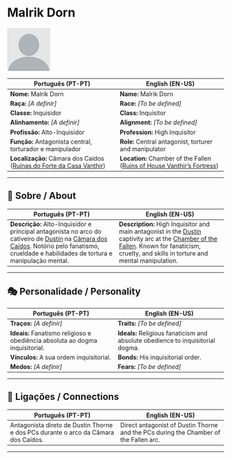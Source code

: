 # Malrik Dorn

![Malrik Dorn](docs/assets/npc/npc_blank.png)

| **Português (PT-PT)** | **English (EN-US)** |
| --------------------- | ------------------- |
| **Nome:** Malrik Dorn | **Name:** Malrik Dorn |
| **Raça:** *[A definir]* | **Race:** *[To be defined]* |
| **Classe:** Inquisidor | **Class:** Inquisitor |
| **Alinhamento:** *[A definir]* | **Alignment:** *[To be defined]* |
| **Profissão:** Alto-Inquisidor | **Profession:** High Inquisitor |
| **Função:** Antagonista central, torturador e manipulador | **Role:** Central antagonist, torturer and manipulator |
| **Localização:** Câmara dos Caídos ([Ruínas do Forte da Casa Vanthir](ruinas_do_forte_da_casa_vanthir.md)) | **Location:** Chamber of the Fallen ([Ruins of House Vanthir’s Fortress](ruinas_do_forte_da_casa_vanthir.md)) |

---

## 📖 Sobre / About

| **Português (PT-PT)** | **English (EN-US)** |
| --------------------- | ------------------- |
| **Descrição:** Alto-Inquisidor e principal antagonista no arco do cativeiro de [Dustin](docs/dm/-/pc/pc_dustin_thorne.md) na [Câmara dos Caídos](ruinas_do_forte_da_casa_vanthir.md). Notório pelo fanatismo, crueldade e habilidades de tortura e manipulação mental. | **Description:** High Inquisitor and main antagonist in the [Dustin](docs/dm/-/pc/pc_dustin_thorne.md) captivity arc at the [Chamber of the Fallen](ruinas_do_forte_da_casa_vanthir.md). Known for fanaticism, cruelty, and skills in torture and mental manipulation. |

---

## 🎭 Personalidade / Personality

| **Português (PT-PT)** | **English (EN-US)** |
| --------------------- | ------------------- |
| **Traços:** *[A definir]* | **Traits:** *[To be defined]* |
| **Ideais:** Fanatismo religioso e obediência absoluta ao dogma inquisitorial. | **Ideals:** Religious fanaticism and absolute obedience to inquisitorial dogma. |
| **Vínculos:** A sua ordem inquisitorial. | **Bonds:** His inquisitorial order. |
| **Medos:** *[A definir]* | **Fears:** *[To be defined]* |

---

## 🔗 Ligações / Connections

| **Português (PT-PT)** | **English (EN-US)** |
| --------------------- | ------------------- |
| Antagonista direto de Dustin Thorne e dos PCs durante o arco da Câmara dos Caídos. | Direct antagonist of Dustin Thorne and the PCs during the Chamber of the Fallen arc. |

---

